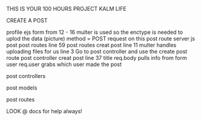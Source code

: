 THIS  IS YOUR 100 HOURS PROJECT KALM LIFE

CREATE A POST

profile ejs
form from 12 - 16 multer is used so the enctype is needed to uplod the data (picture)
    method = POST request on this post route 
server js post post routes line 59
post routes creat post line 11
    multer handles uploading files for us line 3
Go to post controller and use the create post route
post controller creat post line 37
    title req.body pulls info from form 
    user req.user grabs which user made the post

post controllers

post models

post routes

LOOK @ docs for help always!